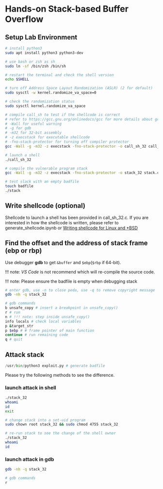 # Hands-on Stack-based Buffer Overflow

## Setup Lab Environment

```bash
# install python3
sudo apt install python3 python3-dev

# use bash or zsh as sh
sudo ln -sf /bin/zsh /bin/sh

# restart the terminal and check the shell version
echo $SHELL

# turn off Address Space Layout Randomization (ASLR) (2 for default)
sudo sysctl -w kernel.randomize_va_space=0

# check the randomization status
sudo sysctl kernel.randomize_va_space

# compile call_sh to test if the shellcode is correct
# refer to https://gcc.gnu.org/onlinedocs/gcc for more details about gcc options
# -Wall for useful warning
# -g for gdb
# -m32 for 32-bit assembly
# -z execstack for executable shellcode
# -fno-stack-protector for turning off compiler protector
gcc -Wall -g -m32 -z execstack -fno-stack-protector -o call_sh_32 call_sh_32.c

# launch a shell
./call_sh_32

# compile the vulnerable program stack
gcc -Wall -g -m32 -z execstack -fno-stack-protector -o stack_32 stack.c

# test slack with an empty badfile
touch badfile
./stack
```

## Write shellcode (optional)

Shellcode to launch a shell has been provided in call_sh_32.c. If you are interested in how the shellcode is written, please refer to generate_shellcode.ipynb or [Writing shellcode for Linux and \*BSD](http://www.kernel-panic.it/security/shellcode/index.html)

## Find the offset and the address of stack frame (ebp or rbp)

Use debugger **gdb** to get `&buffer` and `$ebp`(`$rbp` if 64-bit).

!!! note: _VS Code_ is not recommend which will re-compile the source code.

!!! note: Please ensure the badfile is empty when debugging stack

```bash
# enter gdb, use -n to close peda, use -q to remove copyright message
gdb -nh -q stack_32

# gdb commands
b unsafe_copy # insert a breakpoint in unsafe_copy()
r # run
n # !!! note: step inside unsafe_copy()
info locals # check local variables
p &target_str
p $ebp # # frame pointer of main function
continue # run remaining code
q # quit
```

## Attack stack

```python
/usr/bin/python3 exploit.py # generate badfile
```

Please try the following methods to see the difference.

### launch attack in shell

```bash
./stack_32
whoami
id
exit

# change stack into a set-uid program
sudo chown root stack_32 && sudo chmod 4755 stack_32

# re-run stack to see the change of the shell owner
./stack_32
whoami
id
```

### launch attack in gdb

```bash
gdb -nh -q stack_32

# gdb commands
r
```
